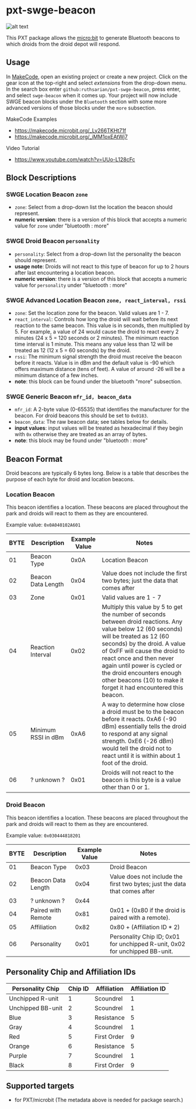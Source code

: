 # pxt-swge-beacon

![alt text](https://raw.githubusercontent.com/ruthsarian/pxt-swge-beacon/master/icon.png "pxt-swge-beacon logo")

This PXT package allows the [micro:bit](https://en.wikipedia.org/wiki/Micro_Bit) to generate Bluetooth beacons to which droids from the droid depot will respond. 

## Usage

In [MakeCode](https://makecode.microbit.org/), open an existing project or create a new project. Click on the gear icon at the top-right and select *extensions* from the drop-down menu. In the search box enter `github:ruthsarian/pxt-swge-beacon`, press enter, and select `swge-beacon` when it comes up. Your project will now include SWGE beacon blocks under the `Bluetooth` section with some more advanced versions of those blocks under the `more` subsection.

MakeCode Examples
* https://makecode.microbit.org/_Ly266TKHt71f
* https://makecode.microbit.org/_iMM1oxEAtWj7

Video Tutorial
* https://www.youtube.com/watch?v=UUo-L128cFc

## Block Descriptions

### SWGE Location Beacon `zone`
* `zone`: Select from a drop-down list the location the beacon should represent.
* **numeric version**: there is a version of this block that accepts a numeric value for `zone` under "bluetooth : more"

### SWGE Droid Beacon `personality`
* `personality`: Select from a drop-down list the personality the beacon should represent.
* **usage note**: Droids will not react to this type of beacon for up to 2 hours after last encountering a location beacon.
* **numeric version**: there is a version of this block that accepts a numeric value for `personality` under "bluetooth : more"

### SWGE Advanced Location Beacon `zone, react_interval, rssi`
* `zone`: Set the location zone for the beacon. Valid values are 1 - 7. 
* `react_interval`: Controls how long the droid will wait before its next reaction to the same beacon. This value is in seconds, then multiplied by 5. For example, a value of 24 would cause the droid to react every 2 minutes (24 x 5 = 120 seconds or 2 minutes). The minimum reaction time interval is 1 minute. This means any value less than 12 will be treated as 12 (12 x 5 = 60 seconds) by the droid.
* `rssi`: The minimum signal strength the droid must receive the beacon before it reacts. Value is in dBm and the default value is -90 which offers maximum distance (tens of feet). A value of around -26 will be a minimum distance of a few inches.
* **note**: this block can be found under the bluetooth "more" subsection.

### SWGE Generic Beacon  `mfr_id, beacon_data`
* `mfr_id`: A 2-byte value (0-65535) that identifies the manufacturer for the beacon. For droid beacons this should be set to `0x0183`.
* `beacon_data`: The raw beacon data; see tables below for details.
* **input values**: input values will be treated as hexadecimal if they begin with `0x` otherwise they are treated as an array of bytes.
* **note**: this block may be found under "bluetooth : more"

## Beacon Format
Droid beacons are typically 6 bytes long. Below is a table that describes the purpose of each byte for droid and location beacons.

### Location Beacon
This beacon identifies a location. These beacons are placed throughout the park and droids will react to them as they are encountered.

Example value: `0x0A040102A601`

|BYTE|Description|Example Value|Notes|
|---|---|---|---|
|01| Beacon Type | 0x0A | Location Beacon |
|02| Beacon Data Length | 0x04 | Value does not include the first two bytes; just the data that comes after |
|03| Zone | 0x01 | Valid values are 1 - 7 |
|04| Reaction Interval | 0x02 | Multiply this value by 5 to get the number of seconds between droid reactions. Any value below 12 (60 seconds) will be treated as 12 (60 seconds) by the droid. A value of 0xFF will cause the droid to react once and then never again until power is cycled or the droid encounters enough other beacons (10) to make it forget it had encountered this beacon. |
|05| Minimum RSSI in dBm | 0xA6 | A way to determine how close a droid must be to the beacon before it reacts. 0xA6 (-90 dBm) essentially tells the droid to respond at any signal strength. 0xE6 (-26 dBm) would tell the droid not to react until it is within about 1 foot of the droid. |
|06| ? unknown ? | 0x01 | Droids will not react to the beacon is this byte is a value other than 0 or 1. |

### Droid Beacon
This beacon identifies a location. These beacons are placed throughout the park and droids will react to them as they are encountered.

Example value: `0x030444818201`

|BYTE|Description|Example Value|Notes|
|---|---|---|---|
|01| Beacon Type | 0x03 | Droid Beacon |
|02| Beacon Data Length | 0x04 | Value does not include the first two bytes; just the data that comes after |
|03| ? unknown ? | 0x44 | |
|04| Paired with Remote | 0x81 | 0x01 + (0x80 if the droid is paired with a remote). |
|05| Affiliation | 0x82 | 0x80 + (Affiliation ID * 2) |
|06| Personality | 0x01 | Personality Chip ID; 0x01 for unchipped R-unit, 0x02 for unchipped BB-unit. |

## Personality Chip and Affiliation IDs
|Personality Chip|Chip ID|Affiliation|Affiliation ID|
|---|---|---|---|
|Unchipped R-unit|1|Scoundrel|1|
|Unchipped BB-unit|2|Scoundrel|1|
|Blue|3|Resistance|5|
|Gray|4|Scoundrel|1|
|Red|5|First Order|9|
|Orange|6|Resistance|5|
|Purple|7|Scoundrel|1|
|Black|8|First Order|9|

## Supported targets
* for PXT/microbit
(The metadata above is needed for package search.)